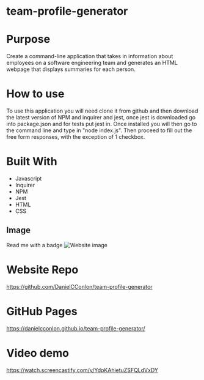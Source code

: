 # team-profile-generator

# Purpose

Create a command-line application that takes in information about employees on a software engineering team and generates an HTML webpage that displays summaries for each person.

# How to use

To use this application you will need clone it from github and then download the latest version of NPM and inquirer and jest, once jest is downloaded go into package.json and for tests put jest in. Once installed you will then go to the command line and type in "node index.js". Then proceed to fill out the free form responses, with the exception of 1 checkbox.

# Built With

- Javascript
- Inquirer
- NPM
- Jest
- HTML
- CSS

## Image

Read me with a badge
![Website image](./assets/readme%20with%20a%20license.PNG)

# Website Repo

https://github.com/DanielCConlon/team-profile-generator

# GitHub Pages

https://danielcconlon.github.io/team-profile-generator/

# Video demo

https://watch.screencastify.com/v/YdpKAhietuZSFQLdVxDY
